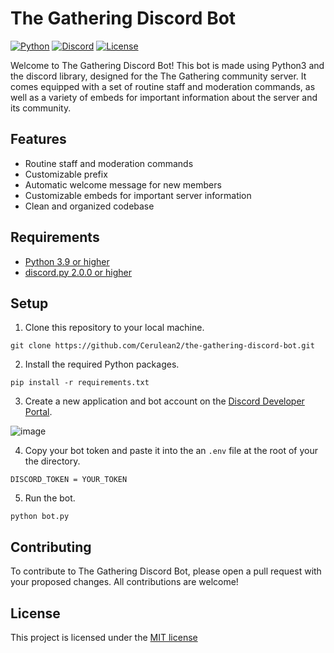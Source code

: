 # The Gathering Discord Bot

[![Python](https://img.shields.io/badge/python-v3.9-blue)](https://www.python.org/downloads/release/python-390/)
[![Discord](https://img.shields.io/badge/discord.py-v2.0.0-blue.svg)](https://discordpy.readthedocs.io/en/latest/index.html)
[![License](https://img.shields.io/badge/license-MIT-green.svg)](https://github.com/<your-github-username>/the-gathering-discord-bot/blob/main/LICENSE)

Welcome to The Gathering Discord Bot! This bot is made using Python3 and the discord library, designed for the The Gathering community server. It comes equipped with a set of routine staff and moderation commands, as well as a variety of embeds for important information about the server and its community. 

## Features
- Routine staff and moderation commands
- Customizable prefix
- Automatic welcome message for new members
- Customizable embeds for important server information
- Clean and organized codebase

## Requirements
- [Python 3.9 or higher](https://www.python.org/downloads/release/python-390/)
- [discord.py 2.0.0 or higher](https://discordpy.readthedocs.io/en/latest/index.html)

## Setup
1. Clone this repository to your local machine.

`git clone https://github.com/Cerulean2/the-gathering-discord-bot.git`

2. Install the required Python packages.

`pip install -r requirements.txt`

3. Create a new application and bot account on the [Discord Developer Portal](https://discord.com/developers/applications).

![image](https://user-images.githubusercontent.com/91349881/230167530-412a7411-f92b-4523-a357-53018c76f008.png)

4. Copy your bot token and paste it into the an `.env` file at the root of your the directory.

`DISCORD_TOKEN = YOUR_TOKEN`

5. Run the bot.

`python bot.py`

## Contributing
To contribute to The Gathering Discord Bot, please open a pull request with your proposed changes. All contributions are welcome!

## License
This project is licensed under the [MIT license](https://github.com/Cerulean2/the-gathering-discord-bot/blob/main/LICENSE)
